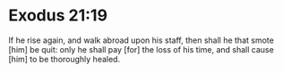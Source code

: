 # Exodus 21:19

If he rise again, and walk abroad upon his staff, then shall he that smote [him] be quit: only he shall pay [for] the loss of his time, and shall cause [him] to be thoroughly healed.